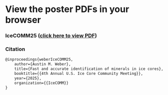# View the poster PDFs in your browser

### **IceCOMM25** ([click here to view PDF](https://nbviewer.org/github/weber1158/eds-classification/blob/main/Paper/Posters/IceCOMM25.pdf))

### Citation
```tex
@inproceedings{weberIceCOMM25,
    author={Austin M. Weber},
    title={Fast and accurate identification of minerals in ice cores},
    booktitle={{4th Annual U.S. Ice Core Community Meeting}},
    year={2025},
    organization={{IceCOMM}}
}
```